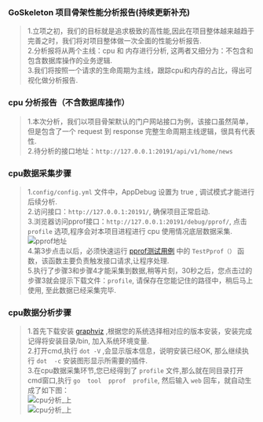 ###    GoSkeleton 项目骨架性能分析报告(持续更新补充)        
> 1.立项之初，我们的目标就是追求极致的高性能,因此在项目整体越来越趋于完善之时，我们将对项目整体做一次全面的性能分析报告.  
> 2.分析报将从两个主线：cpu 和 内存进行分析, 这两者又细分为：不包含和包含数据库操作的业务逻辑.   
> 3.我们将按照一个请求的生命周期为主线，跟踪cpu和内存的占比，得出可视化做分析报告.  

    
###  cpu 分析报告（不含数据库操作）   
>   1.本次分析，我们以项目骨架默认的门户网站接口为例，该接口虽然简单，但是包含了一个 request 到  response 完整生命周期主线逻辑，很具有代表性.  
>   2.待分析的接口地址：`http://127.0.0.1:20191/api/v1/home/news`

###  cpu数据采集步骤  
>   1.`config/config.yml` 文件中，AppDebug 设置为  true , 调试模式才能进行后续分析.    
>   2.访问接口：`http://127.0.0.1:20191/`, 确保项目正常启动.  
>   3.浏览器访问pprof接口：`http://127.0.0.1:20191/debug/pprof/`, 点击 `profile` 选项,程序会对本项目进程进行 cpu 使用情况底层数据采集.   
![pprof地址](http://139.196.101.31:2080/images/pprof_menue.jpg)   
>   4.第3步点击以后，必须快速运行 [pprof测试用例](../test/http_client_test.go) 中的 `TestPprof（）` 函数，该函数主要负责触发接口请求,让程序处理.  
>   5.执行了步骤3和步骤4才能采集到数据,稍等片刻，30秒之后，您点击过的步骤3就会提示下载文件：`profile`, 请保存在您能记住的路径中，稍后马上使用, 至此数据已经采集完毕.         

###  cpu数据分析步骤   
>  1.首先下载安装 [graphviz](https://www.graphviz.org/download/) ,根据您的系统选择相对应的版本安装，安装完成记得将安装目录/bin, 加入系统环境变量.  
>  2.打开cmd,执行 `dot -V` ,会显示版本信息，说明安装已经OK, 那么继续执行 `dot  -c` 安装图形显示所需要的插件.   
>  3.在cpu数据采集环节,您已经得到了 `profile` 文件,那么就在同目录打开cmd窗口,执行 `go  tool  pprof  profile`, 然后输入 `web` 回车，就自动生成了如下图：  
![cpu分析_上](http://139.196.101.31:2080/images/pprof_cmd.jpg)    
![cpu分析_上](http://139.196.101.31:2080/images/analysis1.png)  

